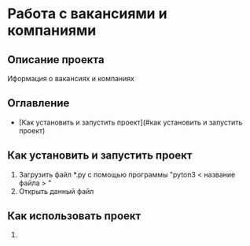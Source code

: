 # Работа с вакансиями и компаниями 
## Описание проекта
Иформация о вакансиях и компаниях 
## Оглавление 
- [Как установить и запустить проект](#как установить и запустить проект) 
## Как установить и запустить проект 
1. Загрузить файл *.py с помощью программы "pyton3 < название файла > "
2. Открыть данный файл 
## Как использовать проект 
1. 
